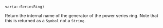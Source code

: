 ```
var(a::SeriesRing)
```

Return the internal name of the generator of the power series ring. Note that this is returned as a `Symbol` not a `String`.
